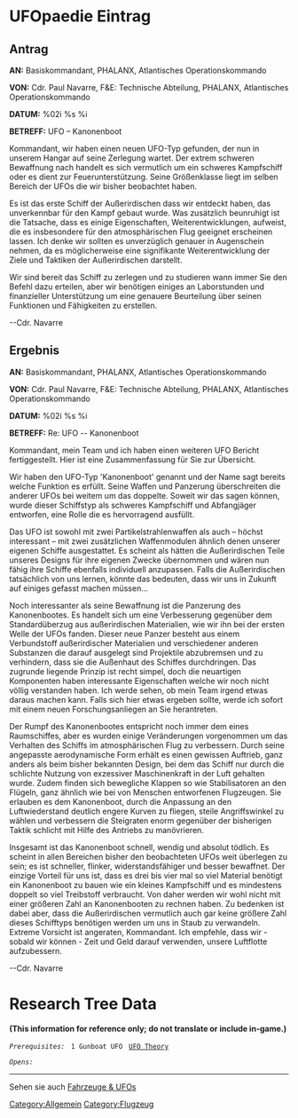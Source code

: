 # UFOpaedie Eintrag

## Antrag

**AN:** Basiskommandant, PHALANX, Atlantisches Operationskommando

**VON:** Cdr. Paul Navarre, F&E: Technische Abteilung, PHALANX,
Atlantisches Operationskommando

**DATUM:** %02i %s %i

**BETREFF:** UFO – Kanonenboot

Kommandant, wir haben einen neuen UFO-Typ gefunden, der nun in unserem
Hangar auf seine Zerlegung wartet. Der extrem schweren Bewaffnung nach
handelt es sich vermutlich um ein schweres Kampfschiff oder es dient zur
Feuerunterstützung. Seine Größenklasse liegt im selben Bereich der UFOs
die wir bisher beobachtet haben.

Es ist das erste Schiff der Außerirdischen dass wir entdeckt haben, das
unverkennbar für den Kampf gebaut wurde. Was zusätzlich beunruhigt ist
die Tatsache, dass es einige Eigenschaften, Weiterentwicklungen,
aufweist, die es insbesondere für den atmosphärischen Flug geeignet
erscheinen lassen. Ich denke wir sollten es unverzüglich genauer in
Augenschein nehmen, da es möglicherweise eine signifikante
Weiterentwicklung der Ziele und Taktiken der Außerirdischen darstellt.

Wir sind bereit das Schiff zu zerlegen und zu studieren wann immer Sie
den Befehl dazu erteilen, aber wir benötigen einiges an Laborstunden und
finanzieller Unterstützung um eine genauere Beurteilung über seinen
Funktionen und Fähigkeiten zu erstellen.

--Cdr. Navarre

## Ergebnis

**AN:** Basiskommandant, PHALANX, Atlantisches Operationskommando

**VON:** Cdr. Paul Navarre, F&E: Technische Abteilung, PHALANX,
Atlantisches Operationskommando

**DATUM:** %02i %s %i

**BETREFF:** Re: UFO -- Kanonenboot

Kommandant, mein Team und ich haben einen weiteren UFO Bericht
fertiggestellt. Hier ist eine Zusammenfassung für Sie zur Übersicht.

Wir haben den UFO-Typ 'Kanonenboot' genannt und der Name sagt bereits
welche Funktion es erfüllt. Seine Waffen und Panzerung überschreiten die
anderer UFOs bei weitem um das doppelte. Soweit wir das sagen können,
wurde dieser Schiffstyp als schweres Kampfschiff und Abfangjäger
entworfen, eine Rolle die es hervorragend ausfüllt.

Das UFO ist sowohl mit zwei Partikelstrahlenwaffen als auch – höchst
interessant – mit zwei zusätzlichen Waffenmodulen ähnlich denen unserer
eigenen Schiffe ausgestattet. Es scheint als hätten die Außerirdischen
Teile unseres Designs für ihre eigenen Zwecke übernommen und wären nun
fähig ihre Schiffe ebenfalls individuell anzupassen. Falls die
Außerirdischen tatsächlich von uns lernen, könnte das bedeuten, dass wir
uns in Zukunft auf einiges gefasst machen müssen...

Noch interessanter als seine Bewaffnung ist die Panzerung des
Kanonenbootes. Es handelt sich um eine Verbesserung gegenüber dem
Standardüberzug aus außerirdischen Materialien, wie wir ihn bei der
ersten Welle der UFOs fanden. Dieser neue Panzer besteht aus einem
Verbundstoff außerirdischer Materialien und verschiedener anderen
Substanzen die darauf ausgelegt sind Projektile abzubremsen und zu
verhindern, dass sie die Außenhaut des Schiffes durchdringen. Das
zugrunde liegende Prinzip ist recht simpel, doch die neuartigen
Komponenten haben interessante Eigenschaften welche wir noch nicht
völlig verstanden haben. Ich werde sehen, ob mein Team irgend etwas
daraus machen kann. Falls sich hier etwas ergeben sollte, werde ich
sofort mit einem neuen Forschungsanliegen an Sie herantreten.

Der Rumpf des Kanonenbootes entspricht noch immer dem eines
Raumschiffes, aber es wurden einige Veränderungen vorgenommen um das
Verhalten des Schiffs im atmosphärischen Flug zu verbessern. Durch seine
angepasste aerodynamische Form erhält es einen gewissen Auftrieb, ganz
anders als beim bisher bekannten Design, bei dem das Schiff nur durch
die schlichte Nutzung von exzessiver Maschinenkraft in der Luft gehalten
wurde. Zudem finden sich bewegliche Klappen so wie Stabilisatoren an den
Flügeln, ganz ähnlich wie bei von Menschen entworfenen Flugzeugen. Sie
erlauben es dem Kanonenboot, durch die Anpassung an den Luftwiederstand
deutlich engere Kurven zu fliegen, steile Angriffswinkel zu wählen und
verbessern die Steigraten enorm gegenüber der bisherigen Taktik schlicht
mit Hilfe des Antriebs zu manövrieren.

Insgesamt ist das Kanonenboot schnell, wendig und absolut tödlich. Es
scheint in allen Bereichen bisher den beobachteten UFOs weit überlegen
zu sein; es ist schneller, flinker, widerstandsfähiger und besser
bewaffnet. Der einzige Vorteil für uns ist, dass es drei bis vier mal so
viel Material benötigt ein Kanonenboot zu bauen wie ein kleines
Kampfschiff und es mindestens doppelt so viel Treibstoff verbraucht. Von
daher werden wir wohl nicht mit einer größeren Zahl an Kanonenbooten zu
rechnen haben. Zu bedenken ist dabei aber, dass die Außerirdischen
vermutlich auch gar keine größere Zahl dieses Schifftyps benötigen
werden um uns in Staub zu verwandeln. Extreme Vorsicht ist angeraten,
Kommandant. Ich empfehle, dass wir - sobald wir können - Zeit und Geld
darauf verwenden, unsere Luftflotte aufzubessern.

--Cdr. Navarre

# Research Tree Data

**(This information for reference only; do not translate or include
in-game.)**

*`Prerequisites:`*
` 1 Gunboat UFO`
` `[`UFO Theory`](Research/UFO_Theory "wikilink")

*`Opens:`*

------------------------------------------------------------------------

Sehen sie auch [Fahrzeuge & UFOs](Fahrzeuge_&_UFOs "wikilink")

[Category:Allgemein](Category:Allgemein "wikilink")
[Category:Flugzeug](Category:Flugzeug "wikilink")